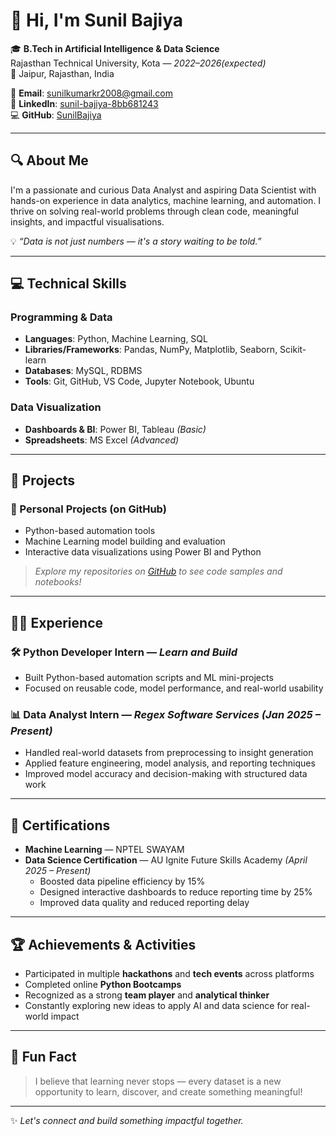 # 👋 Hi, I'm Sunil Bajiya

🎓 **B.Tech in Artificial Intelligence & Data Science**  
Rajasthan Technical University, Kota — *2022–2026(expected)*  
📍 Jaipur, Rajasthan, India

📧 **Email**: [sunilkumarkr2008@gmail.com](mailto:sunilkumarkr2008@gmail.com)  
🔗 **LinkedIn**: [sunil-bajiya-8bb681243](https://www.linkedin.com/in/sunil-bajiya-8bb681243)  
💻 **GitHub**: [SunilBajiya](https://github.com/SunilBajiya)

---

## 🔍 About Me

I'm a passionate and curious Data Analyst and aspiring Data Scientist with hands-on experience in data analytics, machine learning, and automation. I thrive on solving real-world problems through clean code, meaningful insights, and impactful visualisations.

💡 *“Data is not just numbers — it's a story waiting to be told.”*

---

## 💻 Technical Skills

### Programming & Data
- **Languages**: Python, Machine Learning, SQL  
- **Libraries/Frameworks**: Pandas, NumPy, Matplotlib, Seaborn, Scikit-learn  
- **Databases**: MySQL, RDBMS  
- **Tools**: Git, GitHub, VS Code, Jupyter Notebook, Ubuntu  

### Data Visualization
- **Dashboards & BI**: Power BI, Tableau *(Basic)*  
- **Spreadsheets**: MS Excel *(Advanced)*  

---

## 🚀 Projects

### 🔧 Personal Projects (on GitHub)
- Python-based automation tools
- Machine Learning model building and evaluation
- Interactive data visualizations using Power BI and Python
> *Explore my repositories on [GitHub](https://github.com/SunilBajiya) to see code samples and notebooks!*

---

## 👨‍💼 Experience

### 🛠 Python Developer Intern — *Learn and Build*
- Built Python-based automation scripts and ML mini-projects
- Focused on reusable code, model performance, and real-world usability

### 📊 Data Analyst Intern — *Regex Software Services* *(Jan 2025 – Present)*
- Handled real-world datasets from preprocessing to insight generation
- Applied feature engineering, model analysis, and reporting techniques
- Improved model accuracy and decision-making with structured data work

---

## 🏅 Certifications

- **Machine Learning** — NPTEL SWAYAM  
- **Data Science Certification** — AU Ignite Future Skills Academy *(April 2025 – Present)*  
  - Boosted data pipeline efficiency by 15%  
  - Designed interactive dashboards to reduce reporting time by 25%  
  - Improved data quality and reduced reporting delay

---

## 🏆 Achievements & Activities

- Participated in multiple **hackathons** and **tech events** across platforms
- Completed online **Python Bootcamps**
- Recognized as a strong **team player** and **analytical thinker**
- Constantly exploring new ideas to apply AI and data science for real-world impact

---

## 📌 Fun Fact
> I believe that learning never stops — every dataset is a new opportunity to learn, discover, and create something meaningful!

---

✨ *Let's connect and build something impactful together.*  
